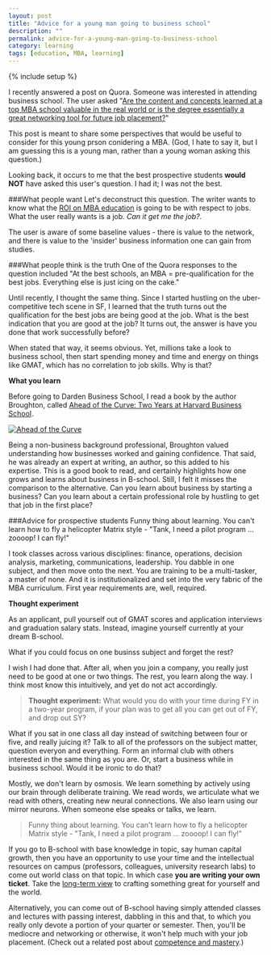```yaml
---
layout: post
title: "Advice for a young man going to business school"
description: ""
permalink: advice-for-a-young-man-going-to-business-school
category: learning
tags: [education, MBA, learning]
---
```

{% include setup %}

I recently answered a post on Quora. Someone was interested in attending business school. The user asked "[Are the content and concepts learned at a top MBA school valuable in the real world or is the degree essentially a great networking tool for future job placement?](http://www.quora.com/Business-School-Are-the-content-and-concepts-learned-at-a-top-MBA-school-valuable-in-the-real-world-or-is-the-degree-essentially-a-great-networking-tool-for-future-job-placement)"

This post is meant to share some perspectives that would be useful to consider for this young prson conidering a MBA. (God, I hate to say it, but I am guessing this is a young man, rather than a young woman asking this question.)

Looking back, it occurs to me that the best prospective students __would NOT__ have asked this user\'s question. I had it; I was not the best.

###What people want
Let\'s deconstruct this question. The writer wants to know what the [ROI on MBA education](http://findinbay.blogspot.com/2013/04/roi-on-mba-vs-coding-schools-which-is.html) is going to be with respect to jobs. What the user really wants is a job. _Can it get me the job?_.

The user is aware of some baseline values - there is value to the network, and there is value to the 'insider' business information one can gain from studies.

###What people think is the truth
One of the Quora responses to the question included "At the best schools, an MBA = pre-qualification for the best jobs. Everything else is just icing on the cake."

Until recently, I thought the same thing. Since I started hustling on the uber-competitive tech scene in SF, I learned that the truth turns out the qualification for the best jobs are being good at the job. What is the best indication that you are good at the job? It turns out, the answer is have you done that work successfully before?

When stated that way, it seems obvious. Yet, millions take a look to business school, then start spending money and time and energy on things like GMAT, which has no correlation to job skills. Why is that?

__What you learn__

Before going to Darden Business School, I read a book by the author Broughton, called
<a href="http://www.amazon.com/gp/product/014311543X/ref=as_li_ss_tl?ie=UTF8&camp=1789&creative=390957&creativeASIN=014311543X&linkCode=as2&tag=pmft-20">Ahead of the Curve: Two Years at Harvard Business School</a><img src="http://ir-na.amazon-adsystem.com/e/ir?t=pmft-20&l=as2&o=1&a=014311543X" width="1" height="1" border="0" alt="" style="border:none !important; margin:0px !important;" />.

[![Ahead of the Curve]({{site.url}}/assets/images/2014-04-16_Ahead.jpg "Ahead of the Curve")](http://www.amazon.com/gp/product/014311543X/ref=as_li_ss_tl?ie=UTF8&camp=1789&creative=390957&creativeASIN=014311543X&linkCode=as2&tag=pmft-20)

Being a non-business background professional, Broughton valued understanding how businesses worked and gaining confidence. That said, he was already an expert at writing, an author, so this added to his expertise. This is a good book to read, and certainly highlights how one grows and learns about business in B-school. Still, I felt it misses the comparison to the alternative. Can you learn about business by starting a business? Can you learn about a certain professional role by hustling to get that job in the first place?

###Advice for prospective students
Funny thing about learning. You can\'t learn how to fly a helicopter Matrix style - "Tank, I need a pilot program ... zoooop! I can fly!"

I took classes across various disciplines: finance, operations, decision analysis, marketing, communications, leadership. You dabble in one subject, and then move onto the next. You are training to be a multi-tasker, a master of none. And it is institutionalized and set into the very fabric of the MBA curriculum. First year requirements are, well, required.

__Thought experiment__

As an applicant, pull yourself out of GMAT scores and application interviews and graduation salary stats. Instead, imagine yourself currently at your dream B-school.

What if you could focus on one businss subject and forget the rest?

I wish I had done that. After all, when you join a company, you really just need to be good at one or two things. The rest, you learn along the way. I think most know this intuitively, and yet do not act accordingly.

<blockquote class="pattern-diagonal">
  <p><strong>Thought experiment:</strong> What would you do with your time during FY in a two-year program, if your plan was to get all you can get out of FY, and drop out SY?</p>
</blockquote>

What if you sat in one class all day instead of switching between four or five, and really juicing it? Talk to all of the professors on the subject matter, question everyon and everything. Form an informal club with others interested in the same thing as you are. Or, start a business while in business school. Would it be ironic to do that?

Mostly, we don\'t learn by osmosis. We learn something by actively using our brain through deliberate training. We read words, we articulate what we read with others, creating new neural connections. We also learn using our mirror neurons. When someone else speaks or talks, we learn.

<blockquote class="pattern-diagonal">
  <p>Funny thing about learning. You can't learn how to fly a helicopter Matrix style - "Tank, I need a pilot program ... zoooop! I can fly!"</p>
</blockquote>

If you go to B-school with base knowledge in topic, say human capital growth, then you have an opportunity to use your time and the intellectual resources on campus (professors, colleagues, university research labs) to come out world class on that topic. In which case __you are writing your own ticket__. Take the [long-term view](../ten-year-haul-from-within) to crafting something great for yourself and the world.

Alternatively, you can come out of B-school having simply attended classes and lectures with passing interest, dabbling in this and that, to which you really only devote a portion of your quarter or semester. Then, you'll be mediocre and networking or otherwise, it won\'t help much with your job placement. (Check out a related post about [competence and mastery](../competence-versus-mastery).)
